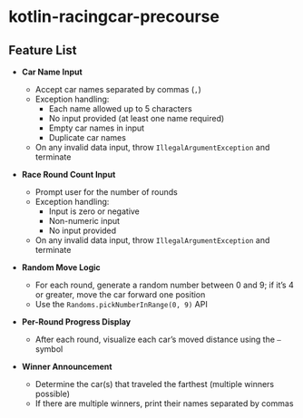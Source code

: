 # kotlin-racingcar-precourse

## Feature List

- **Car Name Input**  
  - Accept car names separated by commas (`,`)  
  - Exception handling:  
    - Each name allowed up to 5 characters  
    - No input provided (at least one name required)  
    - Empty car names in input  
    - Duplicate car names   
  - On any invalid data input, throw `IllegalArgumentException` and terminate

- **Race Round Count Input**  
  - Prompt user for the number of rounds  
  - Exception handling:  
    - Input is zero or negative  
    - Non-numeric input  
    - No input provided  
  - On any invalid data input, throw `IllegalArgumentException` and terminate
  
- **Random Move Logic**  
  - For each round, generate a random number between 0 and 9; if it’s 4 or greater, move the car forward one position  
  - Use the `Randoms.pickNumberInRange(0, 9)` API  

- **Per-Round Progress Display**  
  - After each round, visualize each car’s moved distance using the `—` symbol  

- **Winner Announcement**  
  - Determine the car(s) that traveled the farthest (multiple winners possible)  
  - If there are multiple winners, print their names separated by commas  